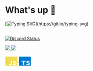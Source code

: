 # What's up 👋
[![Typing SVG](https://readme-typing-svg.herokuapp.com?color=ba60ff&lines=My+Profile.)](https://git.io/typing-svg)
<p align="400">
    <br>
  <a href="https://discord.com/users/441932495693414410" target="_blank">
    <img height="300" src="https://lanyard.cnrad.dev/api/441932495693414410?bg=151515&borderRadius=5px" alt="Discord Status"/>
    </a>
<div>
  <a href="https://github.com/levispires">
  <img height="180em" src="https://github-readme-stats.vercel.app/api?username=levispires&show_icons=true&theme=dracula&include_all_commits=true&count_private=true"/>
  <img height="180em" src="https://github-readme-stats.vercel.app/api/top-langs/?username=levispires&layout=compact&langs_count=16&theme=dracula"/>
</div>
  
<div style="display: inline_block"><br>
  <img align="center" alt="js" height="30" width="40" src="https://raw.githubusercontent.com/devicons/devicon/master/icons/javascript/javascript-plain.svg">
  <img align="center" alt="ts" height="30" width="40" src="https://raw.githubusercontent.com/devicons/devicon/master/icons/typescript/typescript-plain.svg"> 
</div>
